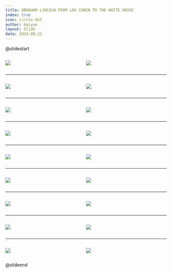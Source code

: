 ```yaml
---
title: ABRAHAM LINCOLN FROM LOG CABIN TO THE WHITE HOUSE
index: true
icon: circle-dot
author: Haiyue
layout: Slide
date: 2024-09-22
---
```

 
@slidestart

<div style="display:flex">
<div style="flex:1">

![](https://raw.githubusercontent.com/yclord/reading/refs/heads/master/english/Level-Z/ABRAHAM%20LINCOLN%20FROM%20LOG%20CABIN%20TO%20THE%20WHITE%20HOUSE/001.webp)
</div>
<div style="flex:1">

![](https://raw.githubusercontent.com/yclord/reading/refs/heads/master/english/Level-Z/ABRAHAM%20LINCOLN%20FROM%20LOG%20CABIN%20TO%20THE%20WHITE%20HOUSE/002.webp)
</div>
</div>

---

<div style="display:flex">
<div style="flex:1">

![](https://raw.githubusercontent.com/yclord/reading/refs/heads/master/english/Level-Z/ABRAHAM%20LINCOLN%20FROM%20LOG%20CABIN%20TO%20THE%20WHITE%20HOUSE/003.webp)
</div>
<div style="flex:1">

![](https://raw.githubusercontent.com/yclord/reading/refs/heads/master/english/Level-Z/ABRAHAM%20LINCOLN%20FROM%20LOG%20CABIN%20TO%20THE%20WHITE%20HOUSE/004.webp)
</div>
</div>

---

<div style="display:flex">
<div style="flex:1">

![](https://raw.githubusercontent.com/yclord/reading/refs/heads/master/english/Level-Z/ABRAHAM%20LINCOLN%20FROM%20LOG%20CABIN%20TO%20THE%20WHITE%20HOUSE/005.webp)
</div>
<div style="flex:1">

![](https://raw.githubusercontent.com/yclord/reading/refs/heads/master/english/Level-Z/ABRAHAM%20LINCOLN%20FROM%20LOG%20CABIN%20TO%20THE%20WHITE%20HOUSE/006.webp)
</div>
</div>

---

<div style="display:flex">
<div style="flex:1">

![](https://raw.githubusercontent.com/yclord/reading/refs/heads/master/english/Level-Z/ABRAHAM%20LINCOLN%20FROM%20LOG%20CABIN%20TO%20THE%20WHITE%20HOUSE/007.webp)
</div>
<div style="flex:1">

![](https://raw.githubusercontent.com/yclord/reading/refs/heads/master/english/Level-Z/ABRAHAM%20LINCOLN%20FROM%20LOG%20CABIN%20TO%20THE%20WHITE%20HOUSE/008.webp)
</div>
</div>

---

<div style="display:flex">
<div style="flex:1">

![](https://raw.githubusercontent.com/yclord/reading/refs/heads/master/english/Level-Z/ABRAHAM%20LINCOLN%20FROM%20LOG%20CABIN%20TO%20THE%20WHITE%20HOUSE/009.webp)
</div>
<div style="flex:1">

![](https://raw.githubusercontent.com/yclord/reading/refs/heads/master/english/Level-Z/ABRAHAM%20LINCOLN%20FROM%20LOG%20CABIN%20TO%20THE%20WHITE%20HOUSE/010.webp)
</div>
</div>

---

<div style="display:flex">
<div style="flex:1">

![](https://raw.githubusercontent.com/yclord/reading/refs/heads/master/english/Level-Z/ABRAHAM%20LINCOLN%20FROM%20LOG%20CABIN%20TO%20THE%20WHITE%20HOUSE/011.webp)
</div>
<div style="flex:1">

![](https://raw.githubusercontent.com/yclord/reading/refs/heads/master/english/Level-Z/ABRAHAM%20LINCOLN%20FROM%20LOG%20CABIN%20TO%20THE%20WHITE%20HOUSE/012.webp)
</div>
</div>

---

<div style="display:flex">
<div style="flex:1">

![](https://raw.githubusercontent.com/yclord/reading/refs/heads/master/english/Level-Z/ABRAHAM%20LINCOLN%20FROM%20LOG%20CABIN%20TO%20THE%20WHITE%20HOUSE/013.webp)
</div>
<div style="flex:1">

![](https://raw.githubusercontent.com/yclord/reading/refs/heads/master/english/Level-Z/ABRAHAM%20LINCOLN%20FROM%20LOG%20CABIN%20TO%20THE%20WHITE%20HOUSE/014.webp)
</div>
</div>

---

<div style="display:flex">
<div style="flex:1">

![](https://raw.githubusercontent.com/yclord/reading/refs/heads/master/english/Level-Z/ABRAHAM%20LINCOLN%20FROM%20LOG%20CABIN%20TO%20THE%20WHITE%20HOUSE/015.webp)
</div>
<div style="flex:1">

![](https://raw.githubusercontent.com/yclord/reading/refs/heads/master/english/Level-Z/ABRAHAM%20LINCOLN%20FROM%20LOG%20CABIN%20TO%20THE%20WHITE%20HOUSE/016.webp)
</div>
</div>

---

<div style="display:flex">
<div style="flex:1">

![](https://raw.githubusercontent.com/yclord/reading/refs/heads/master/english/Level-Z/ABRAHAM%20LINCOLN%20FROM%20LOG%20CABIN%20TO%20THE%20WHITE%20HOUSE/017.webp)
</div>
<div style="flex:1">

![](https://raw.githubusercontent.com/yclord/reading/refs/heads/master/english/Level-Z/ABRAHAM%20LINCOLN%20FROM%20LOG%20CABIN%20TO%20THE%20WHITE%20HOUSE/018.webp)
</div>
</div>

@slideend